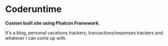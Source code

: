 Coderuntime
===========

**Custom built site using Phalcon Framework.**

It's a blog, personal vacations trackers, transactions/expenses trackers and whatever I can come up with.
